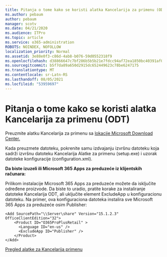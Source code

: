 ```yaml
---
title: Pitanja o tome kako se koristi alatka Kancelarija za primenu (ODT)
ms.author: pebaum
author: pebaum
manager: scotv
ms.date: 04/21/2020
ms.audience: ITPro
ms.topic: article
ms.service: o365-administration
ROBOTS: NOINDEX, NOFOLLOW
localization_priority: Normal
ms.assetid: 3e88e0f3-c86d-4ab8-b076-59d0552318f9
ms.openlocfilehash: d38866647c7bf286b5b5b21e7fdcc94af72ea1850bc40391af077aa230b8b4fd
ms.sourcegitcommit: b5f7da89a650d2915dc652449623c78be6247175
ms.translationtype: MT
ms.contentlocale: sr-Latn-RS
ms.lasthandoff: 08/05/2021
ms.locfileid: "53959697"
---
```

# <a name="questions-about-how-to-use-the-office-deployment-tool-odt"></a>Pitanja o tome kako se koristi alatka Kancelarija za primenu (ODT)

Preuzmite alatku Kancelarija za primenu sa [lokacije Microsoft Download Center.](https://go.microsoft.com/fwlink/p/?LinkID=626065)
  
Kada preuzmete datoteku, pokrenite samu izdvajanju izvršnu datoteku koja sadrži izvršnu datoteku Kancelarija Alatke za primenu (setup.exe) i uzorak datoteke konfiguracije (configuration.xml).
  
 **Da biste izuzeli ili Microsoft 365 Apps za preduzeće iz klijentskih računara:**
  
Prilikom instalacije Microsoft 365 Apps za preduzeće možete da isključite određene proizvode. Da biste to uradio, pratite korake za instaliranje datoteke Kancelarija ODT, ali uključite element ExcludeApp u konfiguracionu datoteku. Na primer, ova konfiguraciona datoteka instalira sve Microsoft 365 Apps za preduzeće osim Publisher:
  
```
<Add SourcePath="\\Server\share" Version="15.1.2.3" OfficeClientEdition="32">
    <Product ID="O365ProPlusRetail" >
      <Language ID="en-us" />
      <ExcludeApp ID="Publisher" />
    </Product>
</Add>
```

[Pregled alatke za Kancelarija primenu](https://docs.microsoft.com/deployoffice/overview-office-deployment-tool)
  

